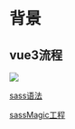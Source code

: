 # 背景

## vue3流程

![](https://fastly.jsdelivr.net/gh/mumozi/Figure_bed/img/20221030152252.png)

[sass语法](https://www.sass.hk/docs/)

[sassMagic工程](https://github.com/W3cplus/SassMagic)
